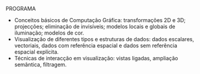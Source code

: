 PROGRAMA

- Conceitos básicos de Computação Gráfica: transformações 2D e 3D; projecções; eliminação de invisíveis; modelos locais e globais de iluminação; modelos de cor.
- Visualização de diferentes tipos e estruturas de dados: dados escalares, vectoriais, dados com referência espacial e dados sem referência espacial explícita.
- Técnicas de interacção em visualização: vistas ligadas, ampliação semântica, filtragem.
